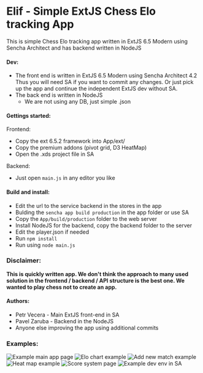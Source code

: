 # Elif - Simple ExtJS Chess Elo tracking App 
This is simple Chess Elo tracking app written in ExtJS 6.5 Modern using Sencha Architect
and has backend written in NodeJS

#### Dev:
- The front end is written in ExtJS 6.5 Modern using Sencha Architect 4.2  
Thus you will need SA if you want to commit any changes. Or just pick up the app and continue
the independent ExtJS dev without SA.
- The back end is written in NodeJS
   - We are not using any DB, just simple .json 

#### Gettings started:
Frontend:
- Copy the ext 6.5.2 framework into App/ext/
- Copy the premium addons (pivot grid, D3 HeatMap)
- Open the .xds project file in SA

Backend:
- Just open `main.js` in any editor you like

#### Build and install:
- Edit the url to the service backend in the stores in the app
- Bulding the `sencha app build production` in the app folder or use SA
- Copy the `App/build/production` folder to the web server
- Install NodeJS for the backend, copy the backend folder to the server
- Edit the player.json if needed
- Run `npm install`
- Run using `node main.js`


### Disclaimer:
**This is quickly written app. We don't think the approach to many used solution in the frontend / backend / API structure is the best one. 
We wanted to play chess not to create an app.**
 
#### Authors:
- Petr Vecera - Main ExtJS front-end in SA
- Pavel Zaruba -  Backend in the NodeJS
- Anyone else improving the app using additional commits 


### Examples:

![Example main app page](https://raw.githubusercontent.com/petrvecera/ChessEloApp/master/examples/main.png)
![Elo chart example](https://raw.githubusercontent.com/petrvecera/ChessEloApp/master/examples/elo_chart.png)
![Add new match example](https://raw.githubusercontent.com/petrvecera/ChessEloApp/master/examples/addNewMatch.png)
![Heat map example](https://raw.githubusercontent.com/petrvecera/ChessEloApp/master/examples/heatMap.png)
![Score system page](https://raw.githubusercontent.com/petrvecera/ChessEloApp/master/examples/scoreSystem.png)
![Example dev env in SA](https://raw.githubusercontent.com/petrvecera/ChessEloApp/master/examples/SAExample.png)
